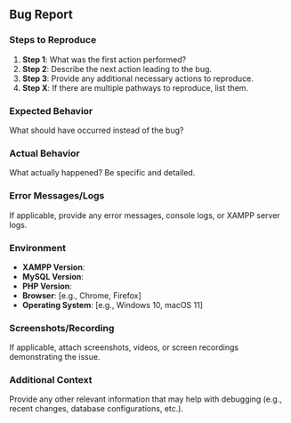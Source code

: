 ## Bug Report

### Steps to Reproduce
1. **Step 1**: What was the first action performed?
2. **Step 2**: Describe the next action leading to the bug.
3. **Step 3**: Provide any additional necessary actions to reproduce.
4. **Step X**: If there are multiple pathways to reproduce, list them.

### Expected Behavior
What should have occurred instead of the bug?

### Actual Behavior
What actually happened? Be specific and detailed.

### Error Messages/Logs
If applicable, provide any error messages, console logs, or XAMPP server logs.

### Environment
- **XAMPP Version**: 
- **MySQL Version**:
- **PHP Version**:
- **Browser**: [e.g., Chrome, Firefox]
- **Operating System**: [e.g., Windows 10, macOS 11]

### Screenshots/Recording
If applicable, attach screenshots, videos, or screen recordings demonstrating the issue.

### Additional Context
Provide any other relevant information that may help with debugging (e.g., recent changes, database configurations, etc.).
